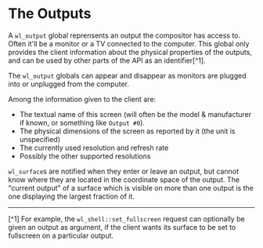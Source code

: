 # The Outputs

A `wl_output` global reprensents an output the compositor has access to. Often it'll be a monitor
or a TV connected to the computer. This global only provides the client information about the
physical properties of the outputs, and can be used by other parts of the API as an identifier[^1].

The `wl_output` globals can appear and disappear as monitors are plugged into or unplugged from the
computer.

Among the information given to the client are:

- The textual name of this screen (will often be the model & manufacturer if known, or something
  like `Output #0`).
- The physical dimensions of the screen as reported by it (the unit is unspecified)
- The currently used resolution and refresh rate
- Possibly the other supported resolutions

`wl_surface`s are notified when they enter or leave an output, but cannot know where they are
located in the coordinate space of the output. The "current output" of a surface which is visible
on more than one output is the one displaying the largest fraction of it.

-------

[^1] For example, the `wl_shell::set_fullscreen` request can optionally be given an output as
argument, if the client wants its surface to be set to fullscreen on a particular output.

